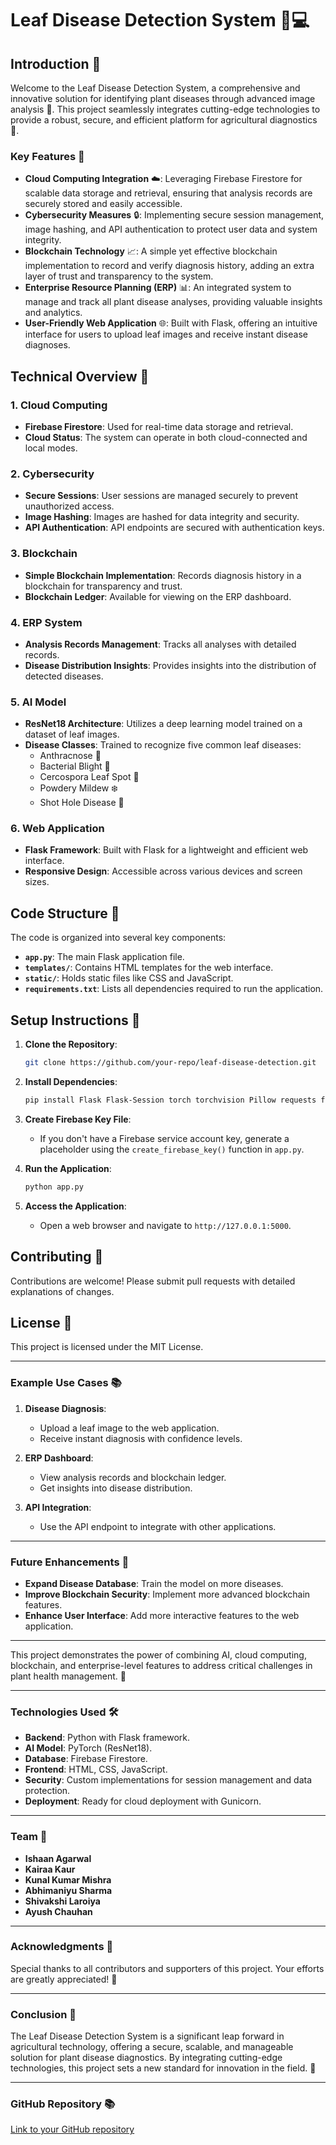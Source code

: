 # Leaf Disease Detection System 🌱💻

## Introduction 🌟

Welcome to the Leaf Disease Detection System, a comprehensive and innovative solution for identifying plant diseases through advanced image analysis 📸. This project seamlessly integrates cutting-edge technologies to provide a robust, secure, and efficient platform for agricultural diagnostics 🌟.

### Key Features 🎯

- **Cloud Computing Integration** ☁️: Leveraging Firebase Firestore for scalable data storage and retrieval, ensuring that analysis records are securely stored and easily accessible.
- **Cybersecurity Measures** 🔒: Implementing secure session management, image hashing, and API authentication to protect user data and system integrity.
- **Blockchain Technology** 📈: A simple yet effective blockchain implementation to record and verify diagnosis history, adding an extra layer of trust and transparency to the system.
- **Enterprise Resource Planning (ERP)** 📊: An integrated system to manage and track all plant disease analyses, providing valuable insights and analytics.
- **User-Friendly Web Application** 🌐: Built with Flask, offering an intuitive interface for users to upload leaf images and receive instant disease diagnoses.

## Technical Overview 🤖

### 1. **Cloud Computing**
   - **Firebase Firestore**: Used for real-time data storage and retrieval.
   - **Cloud Status**: The system can operate in both cloud-connected and local modes.

### 2. **Cybersecurity**
   - **Secure Sessions**: User sessions are managed securely to prevent unauthorized access.
   - **Image Hashing**: Images are hashed for data integrity and security.
   - **API Authentication**: API endpoints are secured with authentication keys.

### 3. **Blockchain**
   - **Simple Blockchain Implementation**: Records diagnosis history in a blockchain for transparency and trust.
   - **Blockchain Ledger**: Available for viewing on the ERP dashboard.

### 4. **ERP System**
   - **Analysis Records Management**: Tracks all analyses with detailed records.
   - **Disease Distribution Insights**: Provides insights into the distribution of detected diseases.

### 5. **AI Model**
   - **ResNet18 Architecture**: Utilizes a deep learning model trained on a dataset of leaf images.
   - **Disease Classes**: Trained to recognize five common leaf diseases:
     - Anthracnose 🌿
     - Bacterial Blight 🌱
     - Cercospora Leaf Spot 🌻
     - Powdery Mildew ❄️
     - Shot Hole Disease 🔫

### 6. **Web Application**
   - **Flask Framework**: Built with Flask for a lightweight and efficient web interface.
   - **Responsive Design**: Accessible across various devices and screen sizes.

## Code Structure 📁

The code is organized into several key components:

- **`app.py`**: The main Flask application file.
- **`templates/`**: Contains HTML templates for the web interface.
- **`static/`**: Holds static files like CSS and JavaScript.
- **`requirements.txt`**: Lists all dependencies required to run the application.

## Setup Instructions 📝

1. **Clone the Repository**:
   ```bash
   git clone https://github.com/your-repo/leaf-disease-detection.git
   ```

2. **Install Dependencies**:
   ```bash
   pip install Flask Flask-Session torch torchvision Pillow requests firebase-admin
   ```

3. **Create Firebase Key File**:
   - If you don't have a Firebase service account key, generate a placeholder using the `create_firebase_key()` function in `app.py`.

4. **Run the Application**:
   ```bash
   python app.py
   ```

5. **Access the Application**:
   - Open a web browser and navigate to `http://127.0.0.1:5000`.

## Contributing 🤝

Contributions are welcome! Please submit pull requests with detailed explanations of changes.

## License 📜

This project is licensed under the MIT License.

---

### Example Use Cases 📚

1. **Disease Diagnosis**:
   - Upload a leaf image to the web application.
   - Receive instant diagnosis with confidence levels.

2. **ERP Dashboard**:
   - View analysis records and blockchain ledger.
   - Get insights into disease distribution.

3. **API Integration**:
   - Use the API endpoint to integrate with other applications.

---

### Future Enhancements 🚀

- **Expand Disease Database**: Train the model on more diseases.
- **Improve Blockchain Security**: Implement more advanced blockchain features.
- **Enhance User Interface**: Add more interactive features to the web application.

---

This project demonstrates the power of combining AI, cloud computing, blockchain, and enterprise-level features to address critical challenges in plant health management. 🌟

---

### Technologies Used 🛠️

- **Backend**: Python with Flask framework.
- **AI Model**: PyTorch (ResNet18).
- **Database**: Firebase Firestore.
- **Frontend**: HTML, CSS, JavaScript.
- **Security**: Custom implementations for session management and data protection.
- **Deployment**: Ready for cloud deployment with Gunicorn.

---

### Team 🤝

- **Ishaan Agarwal**
- **Kairaa Kaur**
- **Kunal Kumar Mishra**
- **Abhimaniyu Sharma**
- **Shivakshi Laroiya**
- **Ayush Chauhan**

---

### Acknowledgments 🙏

Special thanks to all contributors and supporters of this project. Your efforts are greatly appreciated! 🌟

---

### Conclusion 🌟

The Leaf Disease Detection System is a significant leap forward in agricultural technology, offering a secure, scalable, and manageable solution for plant disease diagnostics. By integrating cutting-edge technologies, this project sets a new standard for innovation in the field. 🌟

---

### GitHub Repository 📚

[Link to your GitHub repository](https://github.com/your-repo/leaf-disease-detection)
